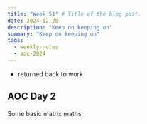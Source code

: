 ```yaml
---
title: "Week 51" # Title of the blog post.
date: 2024-12-20
description: "Keep on keeping on"
summary: "Keep on keeping on"
tags:
  - weekly-notes
  - aoc-2024
---
```


- returned back to work


## AOC Day 2 

Some basic matrix maths

